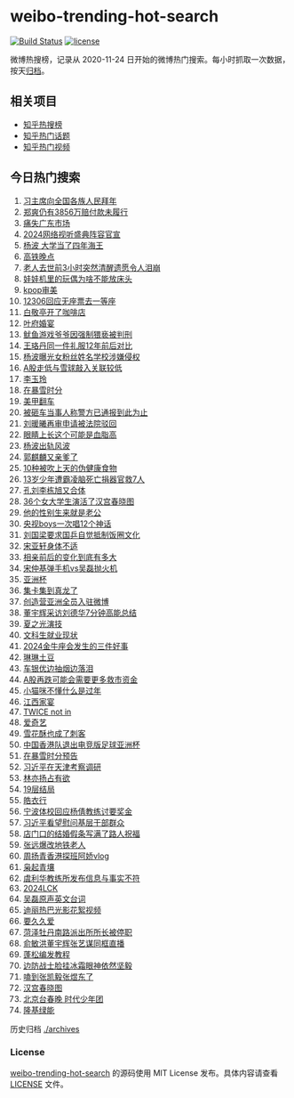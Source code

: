 # weibo-trending-hot-search

[![Build Status](https://github.com/justjavac/weibo-trending-hot-search/workflows/ci/badge.svg?branch=master)](https://github.com/justjavac/weibo-trending-hot-search/actions)
[![license](https://img.shields.io/github/license/justjavac/weibo-trending-hot-search)](https://github.com/justjavac/weibo-trending-hot-search/blob/master/LICENSE)

微博热搜榜，记录从 2020-11-24 日开始的微博热门搜索。每小时抓取一次数据，按天[归档](./archives)。

## 相关项目

- [知乎热搜榜](https://github.com/justjavac/zhihu-trending-top-search)
- [知乎热门话题](https://github.com/justjavac/zhihu-trending-hot-questions)
- [知乎热门视频](https://github.com/justjavac/zhihu-trending-hot-video)

## 今日热门搜索

<!-- BEGIN -->
<!-- 最后更新时间 Sat Feb 03 2024 04:07:01 GMT+0800 (China Standard Time) -->

1. [习主席向全国各族人民拜年](https://s.weibo.com//weibo?q=%23%E4%B9%A0%E4%B8%BB%E5%B8%AD%E5%90%91%E5%85%A8%E5%9B%BD%E5%90%84%E6%97%8F%E4%BA%BA%E6%B0%91%E6%8B%9C%E5%B9%B4%23&Refer=new_time)
1. [郑爽仍有3856万赔付款未履行](https://s.weibo.com//weibo?q=%23%E9%83%91%E7%88%BD%E4%BB%8D%E6%9C%893856%E4%B8%87%E8%B5%94%E4%BB%98%E6%AC%BE%E6%9C%AA%E5%B1%A5%E8%A1%8C%23&t=31&band_rank=43&Refer=top)
1. [痛失广东市场](https://s.weibo.com//weibo?q=%E7%97%9B%E5%A4%B1%E5%B9%BF%E4%B8%9C%E5%B8%82%E5%9C%BA&t=31&band_rank=13&Refer=top)
1. [2024网络视听盛典阵容官宣](https://s.weibo.com//weibo?q=%232024%E7%BD%91%E7%BB%9C%E8%A7%86%E5%90%AC%E7%9B%9B%E5%85%B8%E9%98%B5%E5%AE%B9%E5%AE%98%E5%AE%A3%23&t=31&band_rank=3&Refer=top)
1. [杨波 大学当了四年海王](https://s.weibo.com//weibo?q=%E6%9D%A8%E6%B3%A2%20%E5%A4%A7%E5%AD%A6%E5%BD%93%E4%BA%86%E5%9B%9B%E5%B9%B4%E6%B5%B7%E7%8E%8B&t=31&band_rank=7&Refer=top)
1. [高铁晚点](https://s.weibo.com//weibo?q=%E9%AB%98%E9%93%81%E6%99%9A%E7%82%B9&t=31&band_rank=33&Refer=top)
1. [老人去世前3小时突然清醒遗愿令人泪崩](https://s.weibo.com//weibo?q=%23%E8%80%81%E4%BA%BA%E5%8E%BB%E4%B8%96%E5%89%8D3%E5%B0%8F%E6%97%B6%E7%AA%81%E7%84%B6%E6%B8%85%E9%86%92%E9%81%97%E6%84%BF%E4%BB%A4%E4%BA%BA%E6%B3%AA%E5%B4%A9%23&t=31&band_rank=6&Refer=top)
1. [娃娃机里的玩偶为啥不能放床头](https://s.weibo.com//weibo?q=%23%E5%A8%83%E5%A8%83%E6%9C%BA%E9%87%8C%E7%9A%84%E7%8E%A9%E5%81%B6%E4%B8%BA%E5%95%A5%E4%B8%8D%E8%83%BD%E6%94%BE%E5%BA%8A%E5%A4%B4%23&t=31&band_rank=5&Refer=top)
1. [kpop审美](https://s.weibo.com//weibo?q=kpop%E5%AE%A1%E7%BE%8E&t=31&band_rank=2&Refer=top)
1. [12306回应无座票去一等座](https://s.weibo.com//weibo?q=%2312306%E5%9B%9E%E5%BA%94%E6%97%A0%E5%BA%A7%E7%A5%A8%E5%8E%BB%E4%B8%80%E7%AD%89%E5%BA%A7%23&t=31&band_rank=2&Refer=top)
1. [白敬亭开了咖啡店](https://s.weibo.com//weibo?q=%23%E7%99%BD%E6%95%AC%E4%BA%AD%E5%BC%80%E4%BA%86%E5%92%96%E5%95%A1%E5%BA%97%23&t=31&band_rank=5&Refer=top)
1. [叶府婚宴](https://s.weibo.com//weibo?q=%E5%8F%B6%E5%BA%9C%E5%A9%9A%E5%AE%B4&t=31&band_rank=11&Refer=top)
1. [鱿鱼游戏爷爷因强制猥亵被判刑](https://s.weibo.com//weibo?q=%23%E9%B1%BF%E9%B1%BC%E6%B8%B8%E6%88%8F%E7%88%B7%E7%88%B7%E5%9B%A0%E5%BC%BA%E5%88%B6%E7%8C%A5%E4%BA%B5%E8%A2%AB%E5%88%A4%E5%88%91%23&t=31&band_rank=13&Refer=top)
1. [王珞丹同一件礼服12年前后对比](https://s.weibo.com//weibo?q=%23%E7%8E%8B%E7%8F%9E%E4%B8%B9%E5%90%8C%E4%B8%80%E4%BB%B6%E7%A4%BC%E6%9C%8D12%E5%B9%B4%E5%89%8D%E5%90%8E%E5%AF%B9%E6%AF%94%23&t=31&band_rank=22&Refer=top)
1. [杨波曝光女粉丝姓名学校涉嫌侵权](https://s.weibo.com//weibo?q=%23%E6%9D%A8%E6%B3%A2%E6%9B%9D%E5%85%89%E5%A5%B3%E7%B2%89%E4%B8%9D%E5%A7%93%E5%90%8D%E5%AD%A6%E6%A0%A1%E6%B6%89%E5%AB%8C%E4%BE%B5%E6%9D%83%23&t=31&band_rank=12&Refer=top)
1. [A股走低与雪球敲入关联较低](https://s.weibo.com//weibo?q=%23A%E8%82%A1%E8%B5%B0%E4%BD%8E%E4%B8%8E%E9%9B%AA%E7%90%83%E6%95%B2%E5%85%A5%E5%85%B3%E8%81%94%E8%BE%83%E4%BD%8E%23&t=31&band_rank=28&Refer=top)
1. [李玉玲](https://s.weibo.com//weibo?q=%E6%9D%8E%E7%8E%89%E7%8E%B2&t=31&band_rank=16&Refer=top)
1. [在暴雪时分](https://s.weibo.com//weibo?q=%E5%9C%A8%E6%9A%B4%E9%9B%AA%E6%97%B6%E5%88%86&t=31&band_rank=17&Refer=top)
1. [美甲翻车](https://s.weibo.com//weibo?q=%E7%BE%8E%E7%94%B2%E7%BF%BB%E8%BD%A6&t=31&band_rank=20&Refer=top)
1. [被砸车当事人称警方已通报到此为止](https://s.weibo.com//weibo?q=%23%E8%A2%AB%E7%A0%B8%E8%BD%A6%E5%BD%93%E4%BA%8B%E4%BA%BA%E7%A7%B0%E8%AD%A6%E6%96%B9%E5%B7%B2%E9%80%9A%E6%8A%A5%E5%88%B0%E6%AD%A4%E4%B8%BA%E6%AD%A2%23&t=31&band_rank=42&Refer=top)
1. [刘暖曦再审申请被法院驳回](https://s.weibo.com//weibo?q=%23%E5%88%98%E6%9A%96%E6%9B%A6%E5%86%8D%E5%AE%A1%E7%94%B3%E8%AF%B7%E8%A2%AB%E6%B3%95%E9%99%A2%E9%A9%B3%E5%9B%9E%23&t=31&band_rank=30&Refer=top)
1. [眼睛上长这个可能是血脂高](https://s.weibo.com//weibo?q=%23%E7%9C%BC%E7%9D%9B%E4%B8%8A%E9%95%BF%E8%BF%99%E4%B8%AA%E5%8F%AF%E8%83%BD%E6%98%AF%E8%A1%80%E8%84%82%E9%AB%98%23&t=31&band_rank=21&Refer=top)
1. [杨波出轨风波](https://s.weibo.com//weibo?q=%E6%9D%A8%E6%B3%A2%E5%87%BA%E8%BD%A8%E9%A3%8E%E6%B3%A2&t=31&band_rank=18&Refer=top)
1. [郭麒麟又亲爹了](https://s.weibo.com//weibo?q=%E9%83%AD%E9%BA%92%E9%BA%9F%E5%8F%88%E4%BA%B2%E7%88%B9%E4%BA%86&t=31&band_rank=22&Refer=top)
1. [10种被吹上天的伪健康食物](https://s.weibo.com//weibo?q=%2310%E7%A7%8D%E8%A2%AB%E5%90%B9%E4%B8%8A%E5%A4%A9%E7%9A%84%E4%BC%AA%E5%81%A5%E5%BA%B7%E9%A3%9F%E7%89%A9%23&t=31&band_rank=33&Refer=top)
1. [13岁少年遭霸凌脑死亡捐器官救7人](https://s.weibo.com//weibo?q=%2313%E5%B2%81%E5%B0%91%E5%B9%B4%E9%81%AD%E9%9C%B8%E5%87%8C%E8%84%91%E6%AD%BB%E4%BA%A1%E6%8D%90%E5%99%A8%E5%AE%98%E6%95%917%E4%BA%BA%23&t=31&band_rank=24&Refer=top)
1. [孔刘李栋旭又合体](https://s.weibo.com//weibo?q=%23%E5%AD%94%E5%88%98%E6%9D%8E%E6%A0%8B%E6%97%AD%E5%8F%88%E5%90%88%E4%BD%93%23&t=31&band_rank=13&Refer=top)
1. [36个女大学生演活了汉宫春晓图](https://s.weibo.com//weibo?q=%2336%E4%B8%AA%E5%A5%B3%E5%A4%A7%E5%AD%A6%E7%94%9F%E6%BC%94%E6%B4%BB%E4%BA%86%E6%B1%89%E5%AE%AB%E6%98%A5%E6%99%93%E5%9B%BE%23&t=31&band_rank=27&Refer=top)
1. [他的性别生来就是老公](https://s.weibo.com//weibo?q=%E4%BB%96%E7%9A%84%E6%80%A7%E5%88%AB%E7%94%9F%E6%9D%A5%E5%B0%B1%E6%98%AF%E8%80%81%E5%85%AC&t=31&band_rank=35&Refer=top)
1. [央视boys一次唱12个神话](https://s.weibo.com//weibo?q=%23%E5%A4%AE%E8%A7%86boys%E4%B8%80%E6%AC%A1%E5%94%B112%E4%B8%AA%E7%A5%9E%E8%AF%9D%23&t=31&band_rank=29&Refer=top)
1. [刘国梁要求国乒自觉抵制饭圈文化](https://s.weibo.com//weibo?q=%23%E5%88%98%E5%9B%BD%E6%A2%81%E8%A6%81%E6%B1%82%E5%9B%BD%E4%B9%92%E8%87%AA%E8%A7%89%E6%8A%B5%E5%88%B6%E9%A5%AD%E5%9C%88%E6%96%87%E5%8C%96%23&t=31&band_rank=9&Refer=top)
1. [宋亚轩身体不适](https://s.weibo.com//weibo?q=%23%E5%AE%8B%E4%BA%9A%E8%BD%A9%E8%BA%AB%E4%BD%93%E4%B8%8D%E9%80%82%23&t=31&band_rank=38&Refer=top)
1. [相亲前后的变化到底有多大](https://s.weibo.com//weibo?q=%23%E7%9B%B8%E4%BA%B2%E5%89%8D%E5%90%8E%E7%9A%84%E5%8F%98%E5%8C%96%E5%88%B0%E5%BA%95%E6%9C%89%E5%A4%9A%E5%A4%A7%23&t=31&band_rank=31&Refer=top)
1. [宋仲基弹手机vs吴磊抛火机](https://s.weibo.com//weibo?q=%23%E5%AE%8B%E4%BB%B2%E5%9F%BA%E5%BC%B9%E6%89%8B%E6%9C%BAvs%E5%90%B4%E7%A3%8A%E6%8A%9B%E7%81%AB%E6%9C%BA%23&t=31&band_rank=32&Refer=top)
1. [亚洲杯](https://s.weibo.com//weibo?q=%E4%BA%9A%E6%B4%B2%E6%9D%AF&t=31&band_rank=40&Refer=top)
1. [集卡集到真龙了](https://s.weibo.com//weibo?q=%23%E9%9B%86%E5%8D%A1%E9%9B%86%E5%88%B0%E7%9C%9F%E9%BE%99%E4%BA%86%23&t=31&band_rank=33&Refer=top)
1. [创造营亚洲全员入驻微博](https://s.weibo.com//weibo?q=%23%E5%88%9B%E9%80%A0%E8%90%A5%E4%BA%9A%E6%B4%B2%E5%85%A8%E5%91%98%E5%85%A5%E9%A9%BB%E5%BE%AE%E5%8D%9A%23&t=31&band_rank=26&Refer=top)
1. [董宇辉采访刘德华7分钟高能总结](https://s.weibo.com//weibo?q=%E8%91%A3%E5%AE%87%E8%BE%89%E9%87%87%E8%AE%BF%E5%88%98%E5%BE%B7%E5%8D%8E7%E5%88%86%E9%92%9F%E9%AB%98%E8%83%BD%E6%80%BB%E7%BB%93&t=31&band_rank=14&Refer=top)
1. [夏之光演技](https://s.weibo.com//weibo?q=%E5%A4%8F%E4%B9%8B%E5%85%89%E6%BC%94%E6%8A%80&t=31&band_rank=23&Refer=top)
1. [文科生就业现状](https://s.weibo.com//weibo?q=%E6%96%87%E7%A7%91%E7%94%9F%E5%B0%B1%E4%B8%9A%E7%8E%B0%E7%8A%B6&t=31&band_rank=15&Refer=top)
1. [2024金牛座会发生的三件好事](https://s.weibo.com//weibo?q=2024%E9%87%91%E7%89%9B%E5%BA%A7%E4%BC%9A%E5%8F%91%E7%94%9F%E7%9A%84%E4%B8%89%E4%BB%B6%E5%A5%BD%E4%BA%8B&t=31&band_rank=25&Refer=top)
1. [琳琳土豆](https://s.weibo.com//weibo?q=%E7%90%B3%E7%90%B3%E5%9C%9F%E8%B1%86&t=31&band_rank=8&Refer=top)
1. [车银优边抽烟边落泪](https://s.weibo.com//weibo?q=%23%E8%BD%A6%E9%93%B6%E4%BC%98%E8%BE%B9%E6%8A%BD%E7%83%9F%E8%BE%B9%E8%90%BD%E6%B3%AA%23&t=31&band_rank=29&Refer=top)
1. [A股再跌可能会需要更多救市资金](https://s.weibo.com//weibo?q=%23A%E8%82%A1%E5%86%8D%E8%B7%8C%E5%8F%AF%E8%83%BD%E4%BC%9A%E9%9C%80%E8%A6%81%E6%9B%B4%E5%A4%9A%E6%95%91%E5%B8%82%E8%B5%84%E9%87%91%23&t=31&band_rank=40&Refer=top)
1. [小猫咪不懂什么是过年](https://s.weibo.com//weibo?q=%E5%B0%8F%E7%8C%AB%E5%92%AA%E4%B8%8D%E6%87%82%E4%BB%80%E4%B9%88%E6%98%AF%E8%BF%87%E5%B9%B4&t=31&band_rank=39&Refer=top)
1. [江西家宴](https://s.weibo.com//weibo?q=%23%E6%B1%9F%E8%A5%BF%E5%AE%B6%E5%AE%B4%23&t=31&band_rank=45&Refer=top)
1. [TWICE not in](https://s.weibo.com//weibo?q=TWICE%20not%20in&t=31&band_rank=49&Refer=top)
1. [爱奇艺](https://s.weibo.com//weibo?q=%E7%88%B1%E5%A5%87%E8%89%BA&t=31&band_rank=1&Refer=top)
1. [雪花酥也成了刺客](https://s.weibo.com//weibo?q=%23%E9%9B%AA%E8%8A%B1%E9%85%A5%E4%B9%9F%E6%88%90%E4%BA%86%E5%88%BA%E5%AE%A2%23&t=31&band_rank=48&Refer=top)
1. [中国香港队退出电竞版足球亚洲杯](https://s.weibo.com//weibo?q=%23%E4%B8%AD%E5%9B%BD%E9%A6%99%E6%B8%AF%E9%98%9F%E9%80%80%E5%87%BA%E7%94%B5%E7%AB%9E%E7%89%88%E8%B6%B3%E7%90%83%E4%BA%9A%E6%B4%B2%E6%9D%AF%23&t=31&band_rank=10&Refer=top)
1. [在暴雪时分预告](https://s.weibo.com//weibo?q=%E5%9C%A8%E6%9A%B4%E9%9B%AA%E6%97%B6%E5%88%86%E9%A2%84%E5%91%8A&t=31&band_rank=43&Refer=top)
1. [习近平在天津考察调研](https://s.weibo.com//weibo?q=%23%E4%B9%A0%E8%BF%91%E5%B9%B3%E5%9C%A8%E5%A4%A9%E6%B4%A5%E8%80%83%E5%AF%9F%E8%B0%83%E7%A0%94%23&Refer=new_time)
1. [林亦扬占有欲](https://s.weibo.com//weibo?q=%E6%9E%97%E4%BA%A6%E6%89%AC%E5%8D%A0%E6%9C%89%E6%AC%B2&t=31&band_rank=32&Refer=top)
1. [19层结局](https://s.weibo.com//weibo?q=19%E5%B1%82%E7%BB%93%E5%B1%80&t=31&band_rank=34&Refer=top)
1. [皓衣行](https://s.weibo.com//weibo?q=%E7%9A%93%E8%A1%A3%E8%A1%8C&t=31&band_rank=34&Refer=top)
1. [宁波体校回应杨倩教练讨要奖金](https://s.weibo.com//weibo?q=%23%E5%AE%81%E6%B3%A2%E4%BD%93%E6%A0%A1%E5%9B%9E%E5%BA%94%E6%9D%A8%E5%80%A9%E6%95%99%E7%BB%83%E8%AE%A8%E8%A6%81%E5%A5%96%E9%87%91%23&t=31&band_rank=49&Refer=top)
1. [习近平看望慰问基层干部群众](https://s.weibo.com//weibo?q=%23%E4%B9%A0%E8%BF%91%E5%B9%B3%E7%9C%8B%E6%9C%9B%E6%85%B0%E9%97%AE%E5%9F%BA%E5%B1%82%E5%B9%B2%E9%83%A8%E7%BE%A4%E4%BC%97%23&Refer=new_time)
1. [店门口的结婚假条写满了路人祝福](https://s.weibo.com//weibo?q=%23%E5%BA%97%E9%97%A8%E5%8F%A3%E7%9A%84%E7%BB%93%E5%A9%9A%E5%81%87%E6%9D%A1%E5%86%99%E6%BB%A1%E4%BA%86%E8%B7%AF%E4%BA%BA%E7%A5%9D%E7%A6%8F%23&t=31&band_rank=10&Refer=top)
1. [张远爆改地铁老人](https://s.weibo.com//weibo?q=%23%E5%BC%A0%E8%BF%9C%E7%88%86%E6%94%B9%E5%9C%B0%E9%93%81%E8%80%81%E4%BA%BA%23&t=31&band_rank=27&Refer=top)
1. [周扬青香港探班阿娇vlog](https://s.weibo.com//weibo?q=%E5%91%A8%E6%89%AC%E9%9D%92%E9%A6%99%E6%B8%AF%E6%8E%A2%E7%8F%AD%E9%98%BF%E5%A8%87vlog&t=31&band_rank=4&Refer=top)
1. [枭起青壤](https://s.weibo.com//weibo?q=%E6%9E%AD%E8%B5%B7%E9%9D%92%E5%A3%A4&t=31&band_rank=16&Refer=top)
1. [虞利华教练所发布信息与事实不符](https://s.weibo.com//weibo?q=%23%E8%99%9E%E5%88%A9%E5%8D%8E%E6%95%99%E7%BB%83%E6%89%80%E5%8F%91%E5%B8%83%E4%BF%A1%E6%81%AF%E4%B8%8E%E4%BA%8B%E5%AE%9E%E4%B8%8D%E7%AC%A6%23&t=31&band_rank=35&Refer=top)
1. [2024LCK](https://s.weibo.com//weibo?q=%232024LCK%23&t=31&band_rank=41&Refer=top)
1. [吴磊原声英文台词](https://s.weibo.com//weibo?q=%23%E5%90%B4%E7%A3%8A%E5%8E%9F%E5%A3%B0%E8%8B%B1%E6%96%87%E5%8F%B0%E8%AF%8D%23&t=31&band_rank=32&Refer=top)
1. [迪丽热巴光影花絮视频](https://s.weibo.com//weibo?q=%23%E8%BF%AA%E4%B8%BD%E7%83%AD%E5%B7%B4%E5%85%89%E5%BD%B1%E8%8A%B1%E7%B5%AE%E8%A7%86%E9%A2%91%23&t=31&band_rank=41&Refer=top)
1. [要久久爱](https://s.weibo.com//weibo?q=%E8%A6%81%E4%B9%85%E4%B9%85%E7%88%B1&t=31&band_rank=37&Refer=top)
1. [菏泽牡丹南路派出所所长被停职](https://s.weibo.com//weibo?q=%23%E8%8F%8F%E6%B3%BD%E7%89%A1%E4%B8%B9%E5%8D%97%E8%B7%AF%E6%B4%BE%E5%87%BA%E6%89%80%E6%89%80%E9%95%BF%E8%A2%AB%E5%81%9C%E8%81%8C%23&t=31&band_rank=19&Refer=top)
1. [俞敏洪董宇辉张艺谋同框直播](https://s.weibo.com//weibo?q=%23%E4%BF%9E%E6%95%8F%E6%B4%AA%E8%91%A3%E5%AE%87%E8%BE%89%E5%BC%A0%E8%89%BA%E8%B0%8B%E5%90%8C%E6%A1%86%E7%9B%B4%E6%92%AD%23&t=31&band_rank=36&Refer=top)
1. [蓬松编发教程](https://s.weibo.com//weibo?q=%E8%93%AC%E6%9D%BE%E7%BC%96%E5%8F%91%E6%95%99%E7%A8%8B&t=31&band_rank=44&Refer=top)
1. [边防战士脸挂冰霜眼神依然坚毅](https://s.weibo.com//weibo?q=%23%E8%BE%B9%E9%98%B2%E6%88%98%E5%A3%AB%E8%84%B8%E6%8C%82%E5%86%B0%E9%9C%9C%E7%9C%BC%E7%A5%9E%E4%BE%9D%E7%84%B6%E5%9D%9A%E6%AF%85%23&t=31&band_rank=45&Refer=top)
1. [嗑到张凯毅张煜东了](https://s.weibo.com//weibo?q=%E5%97%91%E5%88%B0%E5%BC%A0%E5%87%AF%E6%AF%85%E5%BC%A0%E7%85%9C%E4%B8%9C%E4%BA%86&t=31&band_rank=46&Refer=top)
1. [汉宫春晓图](https://s.weibo.com//weibo?q=%E6%B1%89%E5%AE%AB%E6%98%A5%E6%99%93%E5%9B%BE&t=31&band_rank=47&Refer=top)
1. [北京台春晚 时代少年团](https://s.weibo.com//weibo?q=%E5%8C%97%E4%BA%AC%E5%8F%B0%E6%98%A5%E6%99%9A%20%E6%97%B6%E4%BB%A3%E5%B0%91%E5%B9%B4%E5%9B%A2&t=31&band_rank=48&Refer=top)
1. [隆基绿能](https://s.weibo.com//weibo?q=%E9%9A%86%E5%9F%BA%E7%BB%BF%E8%83%BD&t=31&band_rank=50&Refer=top)

<!-- END -->

历史归档 [./archives](./archives)

### License

[weibo-trending-hot-search](https://github.com/justjavac/weibo-trending-hot-search) 的源码使用 MIT License
发布。具体内容请查看 [LICENSE](./LICENSE) 文件。
